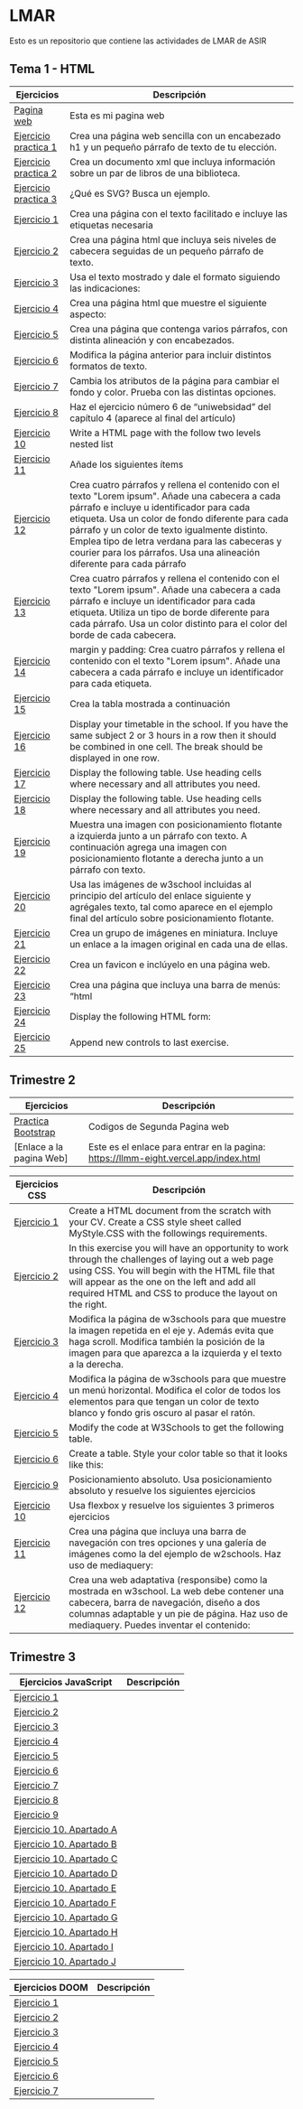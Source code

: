 # LMAR
Esto es un repositorio que contiene las actividades de LMAR de ASIR

## Tema 1 - HTML
Ejercicios | Descripción
---------|----------
[Pagina web](PaginaWeb/PaginaWeb) | Esta es mi pagina web
[Ejercicio practica 1](Primerapracticadelmar.html) | Crea una página web sencilla con un encabezado h1 y un pequeño párrafo de texto de tu elección.
[Ejercicio practica 2](XML)  | Crea un documento xml que incluya información sobre un par de libros de una biblioteca.
[Ejercicio practica 3](SVG)  | ¿Qué es SVG? Busca un ejemplo.
[Ejercicio 1](Tema1/Ejercicio_1.html)  | Crea una página con el texto facilitado e incluye las etiquetas necesaria
[Ejercicio 2](Tema1/Ejercicio_2.html)  | Crea una página html que incluya seis niveles de cabecera seguidas de un pequeño párrafo de texto.
[Ejercicio 3](Tema1/Ejercicio_3.html)  | Usa el texto mostrado y dale el formato siguiendo las indicaciones:
[Ejercicio 4](Tema1/Ejercicio_4.html)  | Crea una página html que muestre el siguiente aspecto:
[Ejercicio 5](Tema1/Ejercicio_5.html)  | Crea una página que contenga varios párrafos, con distinta alineación y con encabezados.
[Ejercicio 6](Tema1/Ejercicio_6.html)  | Modifica la página anterior para incluir distintos formatos de texto.
[Ejercicio 7](Tema1/Ejercicio_7.html)  | Cambia los atributos de la página para cambiar el fondo y color. Prueba con las distintas opciones. 
[Ejercicio 8](Tema1/Portfolio)  | Haz el ejercicio número 6 de “uniwebsidad” del capítulo 4 (aparece al final del artículo)
[Ejercicio 10](Tema1/Ejercicio_10.html)  | Write a HTML page with the follow two levels nested list
[Ejercicio 11](Tema1/Ejercicio_11.html)  | Añade los siguientes ítems
[Ejercicio 12](Tema1/Ejercicio_12.html)  | Crea cuatro párrafos y rellena el contenido con el texto "Lorem ipsum". Añade una cabecera a cada párrafo e incluye u identificador para cada etiqueta. Usa un color de fondo diferente para cada párrafo y un color de texto igualmente distinto. Emplea tipo de letra verdana para las cabeceras y courier para los párrafos. Usa una alineación diferente para cada párrafo
[Ejercicio 13](Tema1/Ejercicio_13.html)  | Crea cuatro párrafos y rellena el contenido con el texto "Lorem ipsum". Añade una cabecera a cada párrafo e incluye un identificador para cada etiqueta. Utiliza un tipo de borde diferente para cada párrafo. Usa un color distinto para el color del borde de cada cabecera.
[Ejercicio 14](Tema1/Ejercicio_14.html)  |  margin y padding: Crea cuatro párrafos y rellena el contenido con el texto "Lorem ipsum". Añade una cabecera a cada párrafo e incluye un identificador para cada etiqueta.
[Ejercicio 15](Tema1/Ejercicio_15.html)  | Crea la tabla mostrada a continuación
[Ejercicio 16](Tema1/Ejercicio_16.html)  | Display your  timetable in the school. If you have the same subject 2 or 3 hours in a row then it should be combined in one cell. The break should be displayed in one row.
[Ejercicio 17](Tema1/Ejercicio_17.html)  | Display the following table. Use heading cells where necessary and all attributes you need.
[Ejercicio 18](Tema1/Ejercicio_18.html)  | Display the following table. Use heading cells where necessary and all attributes you need.
[Ejercicio 19](Tema1/Ejercicio_19.html)  | Muestra una imagen con posicionamiento flotante a izquierda junto a un párrafo con texto. A continuación agrega una imagen con posicionamiento flotante a derecha junto a un párrafo con texto.
[Ejercicio 20](Tema1/Ejercicio_20.html)  | Usa las imágenes de w3school incluidas al principio del artículo del enlace siguiente y agrégales texto, tal como aparece en el ejemplo final del artículo sobre posicionamiento flotante.
[Ejercicio 21](Tema1/Ejercicio_21.html)  | Crea un grupo de imágenes en miniatura. Incluye un enlace a la imagen original en cada una de ellas.
[Ejercicio 22](Tema1/Ejercicio_22.html)  | Crea un favicon e inclúyelo en una página web.
[Ejercicio 23](Tema1/Ejercicio_23.html)  | Crea una página que incluya una barra de menús: “html | css | javascript | Ajax”. A continuación se mostrará un iFrame en el que se visualizará el apartado correspondiente de la página “uniwebsidad” de cada uno de los enlaces del menú anterior. La anchura del iFrame será el 90% de la página e incluirá un borde de 1px.
[Ejercicio 24](Tema1/Ejercicio_24.html)  | Display the following HTML form:
[Ejercicio 25](Tema1/Ejercicio_25.html)  | Append new controls to last exercise.


## Trimestre 2
Ejercicios | Descripción
---------|----------
[Practica Bootstrap](Practicabootstrap/index.html) | Codigos de Segunda Pagina web
[Enlace a la pagina Web] | Este es el enlace para entrar en la pagina: https://llmm-eight.vercel.app/index.html

Ejercicios CSS | Descripción
---------|----------
[Ejercicio 1](Tema_2_CSS/Ejercicio_1.html) | Create a HTML document from the scratch with your CV. Create a CSS style sheet called MyStyle.CSS with the followings requirements.
[Ejercicio 2](Tema_2_CSS/Ejercicio_2.html) | In this exercise you will have an opportunity to work through the challenges of laying out a web page using CSS. You will begin with the HTML file that will appear as the one on the left and add all required HTML and CSS to produce the layout on the right.
[Ejercicio 3](Tema_2_CSS/Ejercicio_3.html) | Modifica la página de w3schools para que muestre la imagen repetida en el eje y. Además evita que haga scroll. Modifica también la posición de la imagen para que aparezca a la izquierda y el texto a la derecha.
[Ejercicio 4](Tema_2_CSS/Ejercicio_4.html) | Modifica la página de w3schools para que muestre un menú horizontal. Modifica el color de todos los elementos para que tengan un color de texto blanco y fondo gris oscuro al pasar el ratón.
[Ejercicio 5](Tema_2_CSS/Ejercicio_5.html) | Modify the code at W3Schools to get the following table.
[Ejercicio 6](Tema_2_CSS/Ejercicio_6.html) | Create a table. Style your color table so that it looks like this:
[Ejercicio 9](Tema_2_CSS/Ejercicio_9.html) | Posicionamiento absoluto. Usa posicionamiento absoluto y resuelve los siguientes ejercicios
[Ejercicio 10](Tema_2_CSS/Ejercicio_10.html) | Usa flexbox y resuelve los siguientes 3 primeros ejercicios
[Ejercicio 11](Tema_2_CSS/Ejercicio_11.html) | Crea una página que incluya una barra de navegación con tres opciones y una galería de imágenes como la del ejemplo de w2schools. Haz uso de mediaquery:
[Ejercicio 12](Tema_2_CSS/Ejercicio_12.html) | Crea una web adaptativa (responsibe) como la mostrada en w3school. La web debe contener una cabecera, barra de navegación, diseño a dos columnas adaptable y un pie de página. Haz uso de mediaquery. Puedes inventar el contenido:


## Trimestre 3

Ejercicios JavaScript | Descripción
---------|----------
[Ejercicio 1](JavaScript_y_HTMLDOM/ejercicio1.html) | 
[Ejercicio 2](JavaScript_y_HTMLDOM/Ejercicio2.html) | 
[Ejercicio 3](JavaScript_y_HTMLDOM/Ejercicio3.html) |
[Ejercicio 4](JavaScript_y_HTMLDOM/Ejercicio4.html) | 
[Ejercicio 5](JavaScript_y_HTMLDOM/Ejercicio5.html) | 
[Ejercicio 6](JavaScript_y_HTMLDOM/Ejercicio6.html) |
[Ejercicio 7](JavaScript_y_HTMLDOM/Ejercicio7.html) |
[Ejercicio 8](JavaScript_y_HTMLDOM/Ejercicio8/Ejercicio8.html) |
[Ejercicio 9](JavaScript_y_HTMLDOM/Ejercicio9.html) | 
[Ejercicio 10. Apartado A](JavaScript_y_HTMLDOM/Ejercicio10/Apartado_A.html) | 
[Ejercicio 10. Apartado B](JavaScript_y_HTMLDOM/Ejercicio10/Apartado_B.html) | 
[Ejercicio 10. Apartado C](JavaScript_y_HTMLDOM/Ejercicio10/Apartado_C.html) | 
[Ejercicio 10. Apartado D](JavaScript_y_HTMLDOM/Ejercicio10/Apartado_D.html) | 
[Ejercicio 10. Apartado E](JavaScript_y_HTMLDOM/Ejercicio10/Apartado_E.html) | 
[Ejercicio 10. Apartado F](JavaScript_y_HTMLDOM/Ejercicio10/Apartado_F.html) | 
[Ejercicio 10. Apartado G](JavaScript_y_HTMLDOM/Ejercicio10/Apartado_G.html) | 
[Ejercicio 10. Apartado H](JavaScript_y_HTMLDOM/Ejercicio10/Apartado_H.html) | 
[Ejercicio 10. Apartado I](JavaScript_y_HTMLDOM/Ejercicio10/Apartado_I.html) | 
[Ejercicio 10. Apartado J](JavaScript_y_HTMLDOM/Ejercicio10/Apartado_J.html) | 

Ejercicios DOOM | Descripción
---------|----------
[Ejercicio 1](JavaScript_y_HTMLDOM/ejercicio1.html) | 
[Ejercicio 2](JavaScript_y_HTMLDOM/Ejercicio2.html) | 
[Ejercicio 3](JavaScript_y_HTMLDOM/Ejercicio3.html) |
[Ejercicio 4](JavaScript_y_HTMLDOM/Ejercicio4.html) | 
[Ejercicio 5](JavaScript_y_HTMLDOM/Ejercicio5.html) | 
[Ejercicio 6](JavaScript_y_HTMLDOM/Ejercicio6.html) |
[Ejercicio 7](JavaScript_y_HTMLDOM/Ejercicio7.html) |




